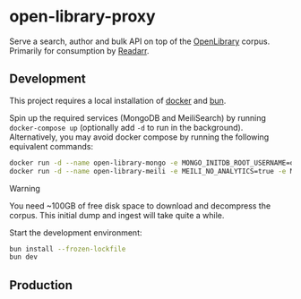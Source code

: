 # open-library-proxy

Serve a search, author and bulk API on top of the [OpenLibrary](https://openlibrary.org/developers/dumps) corpus. Primarily for consumption by [Readarr](https://wiki.servarr.com/readarr).

## Development

This project requires a local installation of [docker](https://docs.docker.com/engine/install/) and [bun](https://bun.sh/). 

Spin up the required services (MongoDB and MeiliSearch) by running `docker-compose up` (optionally add `-d` to run in the background). Alternatively, you may avoid docker compose by running the following equivalent commands:

```bash
docker run -d --name open-library-mongo -e MONGO_INITDB_ROOT_USERNAME=open-library-proxy -e MONGO_INITDB_ROOT_PASSWORD=stringsolongandpowerfulnoonecouldguessit -p 27017:27017 mongo:7
docker run -d --name open-library-meili -e MEILI_NO_ANALYTICS=true -e MEILI_MASTER_KEY=stringsolongandpowerfulnoonecouldguessit -p 7700:7700 getmeili/meilisearch:v1.9
```

> [!WARNING]
> You need ~100GB of free disk space to download and decompress the corpus.
> This initial dump and ingest will take quite a while.

Start the development environment:

```sh
bun install --frozen-lockfile
bun dev
```

## Production
